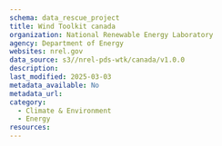 ```yaml
---
schema: data_rescue_project 
title: Wind Toolkit canada
organization: National Renewable Energy Laboratory
agency: Department of Energy
websites: nrel.gov
data_source: s3//nrel-pds-wtk/canada/v1.0.0
description: 
last_modified: 2025-03-03
metadata_available: No
metadata_url: 
category:
  - Climate & Environment 
  - Energy 
resources:
---
```

